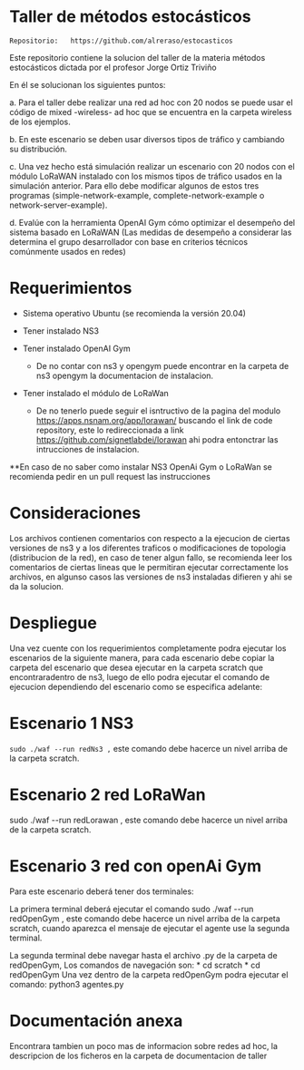 # Taller de métodos estocásticos 

    Repositorio:   https://github.com/alreraso/estocasticos

Este repositorio contiene la solucion del taller de la materia métodos estocásticos
dictada por el profesor Jorge Ortiz Triviño

En él se solucionan los siguientes puntos:

a.    Para el taller debe realizar una red ad hoc con 20 nodos se puede usar el código de mixed -wireless- ad hoc que se encuentra en la carpeta wireless de los ejemplos.

b.    En este escenario se deben usar diversos tipos de tráfico y cambiando su distribución.

c.     Una vez hecho está simulación realizar un escenario con 20 nodos con el módulo LoRaWAN instalado con los mismos tipos de tráfico usados en la simulación anterior. Para ello debe modificar algunos de estos tres programas (simple-network-example, complete-network-example o network-server-example).

d.    Evalúe con la herramienta OpenAI Gym cómo optimizar el desempeño del sistema basado en LoRaWAN (Las medidas de desempeño a considerar las determina el grupo desarrollador con base en criterios técnicos comúnmente usados en redes)

# Requerimientos

* Sistema operativo Ubuntu (se recomienda la versión 20.04)
* Tener instalado NS3
* Tener instalado OpenAI Gym
    * De no contar con ns3 y opengym puede encontrar en la carpeta de ns3 opengym la documentacion de instalacion.

* Tener instalado el módulo de LoRaWan
    * De no tenerlo puede seguir el isntructivo de la pagina del modulo https://apps.nsnam.org/app/lorawan/ buscando el link de code repository, este lo redireccionada a link https://github.com/signetlabdei/lorawan ahi podra entonctrar las intrucciones de instalacion.

**En caso de no saber como instalar NS3 OpenAi Gym o LoRaWan se recomienda pedir en un pull request las instrucciones

# Consideraciones
Los archivos contienen comentarios con respecto a la ejecucion de ciertas versiones de ns3 y a los diferentes traficos o modificaciones
de topologia (distribucion de la red), en caso de tener algun fallo, se recomienda leer los comentarios de ciertas lineas que le permitiran ejecutar correctamente los archivos, en algunso casos las versiones de ns3 instaladas difieren y ahi se da la solucion.


# Despliegue

Una vez cuente con los requerimientos completamente podra ejecutar los escenarios de la siguiente manera, para cada escenario debe copiar la carpeta del escenario que desea ejecutar en la carpeta scratch que encontraradentro de ns3, luego de ello podra ejecutar el comando de ejecucion dependiendo del escenario como se especifica adelante:

 # Escenario 1 NS3
```sudo ./waf --run redNs3 ,```  este comando debe hacerce un nivel arriba de la carpeta scratch.

 # Escenario 2 red LoRaWan

sudo ./waf --run redLorawan , este comando debe hacerce un nivel arriba de la carpeta scratch.

# Escenario 3 red con openAi Gym

Para este escenario deberá tener dos terminales:

La primera terminal deberá ejecutar el comando sudo ./waf --run redOpenGym , este comando debe hacerce un nivel arriba de la carpeta scratch, cuando aparezca el mensaje de ejecutar el agente use la segunda terminal.

La segunda terminal debe navegar hasta el archivo .py de la carpeta de redOpenGym,
Los comandos de navegación son:
    * cd scratch
    * cd redOpenGym
Una vez dentro de la carpeta redOpenGym podra ejecutar el comando:  python3 agentes.py

# Documentación anexa

Encontrara tambien un poco mas de informacion sobre redes ad hoc, la descripcion de los ficheros en la carpeta de documentacion de taller
